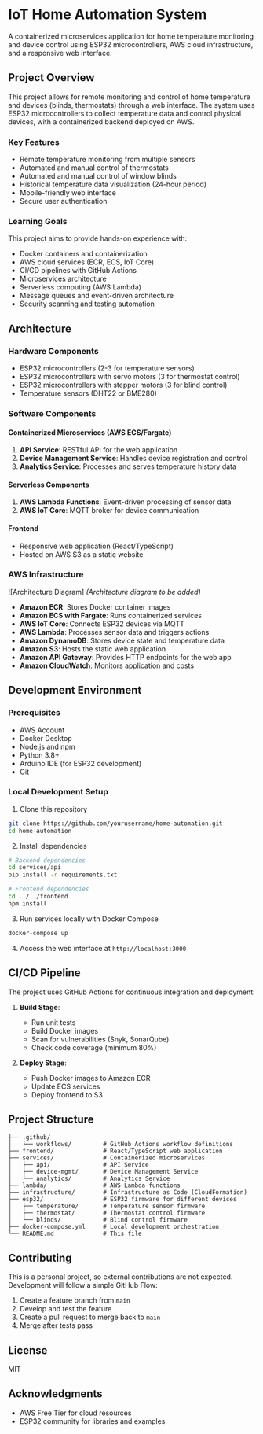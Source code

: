 # IoT Home Automation System

A containerized microservices application for home temperature monitoring and device control using ESP32 microcontrollers, AWS cloud infrastructure, and a responsive web interface.

## Project Overview

This project allows for remote monitoring and control of home temperature and devices (blinds, thermostats) through a web interface. The system uses ESP32 microcontrollers to collect temperature data and control physical devices, with a containerized backend deployed on AWS.

### Key Features

- Remote temperature monitoring from multiple sensors
- Automated and manual control of thermostats
- Automated and manual control of window blinds
- Historical temperature data visualization (24-hour period)
- Mobile-friendly web interface
- Secure user authentication

### Learning Goals

This project aims to provide hands-on experience with:

- Docker containers and containerization
- AWS cloud services (ECR, ECS, IoT Core)
- CI/CD pipelines with GitHub Actions
- Microservices architecture
- Serverless computing (AWS Lambda)
- Message queues and event-driven architecture
- Security scanning and testing automation

## Architecture

### Hardware Components

- ESP32 microcontrollers (2-3 for temperature sensors)
- ESP32 microcontrollers with servo motors (3 for thermostat control)
- ESP32 microcontrollers with stepper motors (3 for blind control)
- Temperature sensors (DHT22 or BME280)

### Software Components

#### Containerized Microservices (AWS ECS/Fargate)

1. **API Service**: RESTful API for the web application
2. **Device Management Service**: Handles device registration and control
3. **Analytics Service**: Processes and serves temperature history data

#### Serverless Components

1. **AWS Lambda Functions**: Event-driven processing of sensor data
2. **AWS IoT Core**: MQTT broker for device communication

#### Frontend

- Responsive web application (React/TypeScript)
- Hosted on AWS S3 as a static website

### AWS Infrastructure

![Architecture Diagram]
*(Architecture diagram to be added)*

- **Amazon ECR**: Stores Docker container images
- **Amazon ECS with Fargate**: Runs containerized services
- **AWS IoT Core**: Connects ESP32 devices via MQTT
- **AWS Lambda**: Processes sensor data and triggers actions
- **Amazon DynamoDB**: Stores device state and temperature data
- **Amazon S3**: Hosts the static web application
- **Amazon API Gateway**: Provides HTTP endpoints for the web app
- **Amazon CloudWatch**: Monitors application and costs

## Development Environment

### Prerequisites

- AWS Account
- Docker Desktop
- Node.js and npm
- Python 3.8+
- Arduino IDE (for ESP32 development)
- Git

### Local Development Setup

1. Clone this repository
```bash
git clone https://github.com/yourusername/home-automation.git
cd home-automation
```

2. Install dependencies
```bash
# Backend dependencies
cd services/api
pip install -r requirements.txt

# Frontend dependencies
cd ../../frontend
npm install
```

3. Run services locally with Docker Compose
```bash
docker-compose up
```

4. Access the web interface at `http://localhost:3000`

## CI/CD Pipeline

The project uses GitHub Actions for continuous integration and deployment:

1. **Build Stage**:
   - Run unit tests
   - Build Docker images
   - Scan for vulnerabilities (Snyk, SonarQube)
   - Check code coverage (minimum 80%)

2. **Deploy Stage**:
   - Push Docker images to Amazon ECR
   - Update ECS services
   - Deploy frontend to S3

## Project Structure

```
├── .github/
│   └── workflows/         # GitHub Actions workflow definitions
├── frontend/              # React/TypeScript web application
├── services/              # Containerized microservices
│   ├── api/               # API Service
│   ├── device-mgmt/       # Device Management Service
│   └── analytics/         # Analytics Service
├── lambda/                # AWS Lambda functions
├── infrastructure/        # Infrastructure as Code (CloudFormation)
├── esp32/                 # ESP32 firmware for different devices
│   ├── temperature/       # Temperature sensor firmware
│   ├── thermostat/        # Thermostat control firmware
│   └── blinds/            # Blind control firmware
├── docker-compose.yml     # Local development orchestration
└── README.md              # This file
```

## Contributing

This is a personal project, so external contributions are not expected. Development will follow a simple GitHub Flow:

1. Create a feature branch from `main`
2. Develop and test the feature
3. Create a pull request to merge back to `main`
4. Merge after tests pass

## License

MIT

## Acknowledgments

- AWS Free Tier for cloud resources
- ESP32 community for libraries and examples
